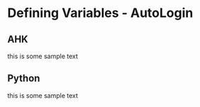 # Defining Variables    -    AutoLogin


## AHK
this is some sample text


## Python
this is some sample text
